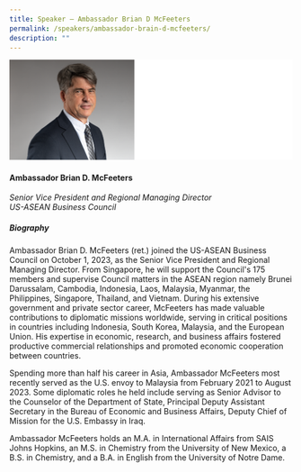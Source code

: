```yaml
---
title: Speaker – Ambassador Brian D McFeeters
permalink: /speakers/ambassador-brain-d-mcfeeters/
description: ""
---
```

![](/images/2023%20Speakers/brian%20d%20mcfeeters.png)

#### **Ambassador Brian D. McFeeters**

*Senior Vice President and Regional Managing Director <br>
US-ASEAN Business Council*


##### **Biography**
Ambassador Brian D. McFeeters (ret.) joined the US-ASEAN Business Council on October 1, 2023, as the Senior Vice President and Regional Managing Director. From Singapore, he will support the Council's 175 members and supervise Council matters in the ASEAN region namely Brunei Darussalam, Cambodia, Indonesia, Laos, Malaysia, Myanmar, the Philippines, Singapore, Thailand, and Vietnam. During his extensive government and private sector career, McFeeters has made valuable contributions to diplomatic missions worldwide, serving in critical positions in countries including Indonesia, South Korea, Malaysia, and the European Union. His expertise in economic, research, and business affairs fostered productive commercial relationships and promoted economic cooperation between countries. 

Spending more than half his career in Asia, Ambassador McFeeters most recently served as the U.S. envoy to Malaysia from February 2021 to August 2023. Some diplomatic roles he held include serving as Senior Advisor to the Counselor of the Department of State, Principal Deputy Assistant Secretary in the Bureau of Economic and Business Affairs, Deputy Chief of Mission for the U.S. Embassy in Iraq. 

Ambassador McFeeters holds an M.A. in International Affairs from SAIS Johns Hopkins, an M.S. in Chemistry from the University of New Mexico, a B.S. in Chemistry, and a B.A. in English from the University of Notre Dame.